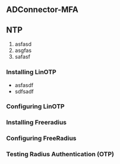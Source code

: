 ## ADConnector-MFA

## NTP

1. asfasd
2. asgfas
4. safasf


### Installing LinOTP

- asfasdf
- sdfsadf

### Configuring LinOTP

### Installing Freeradius

### Configuring FreeRadius

### Testing Radius Authentication (OTP)
